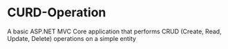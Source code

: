 # CURD-Operation
A basic ASP.NET MVC Core application that performs CRUD (Create, Read, Update, Delete) operations on a simple entity
